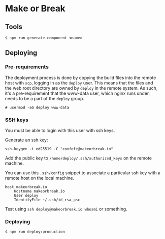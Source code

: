 Make or Break
===

## Tools

```
$ npm run generate-component <name>
```

## Deploying

### Pre-requirements

The deployment process is done by copying the build files into the remote host
with `scp`, logging in as the `deploy` user. This means that the files and the
web root directory are owned by `deploy` in the remote system. As such, it's a
pre-requirement that the www-data user, which nginx runs under, needs to be a
part of the `deploy` group.

```
# usermod -aG deploy www-data
```

### SSH keys

You must be able to login with this user with ssh keys.

Generate an ssh key:
```
ssh-keygen -t ed25519 -C "covfefe@makeorbreak.io"
```

Add the public key to `/home/deploy/.ssh/authorized_keys` on the remote machine.

You can use this `.ssh/config` snippet to associate a particular ssh key with a
remote host on the local machine.

```
host makeorbreak.io
    Hostname makeorbreak.io
    User deploy
    IdentityFile ~/.ssh/id_rsa_psc
```

Test using `ssh deploy@makeorbreak.io whoami` or something.

### Deploying

```
$ npm run deploy:production
```
